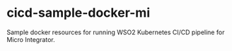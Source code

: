 # cicd-sample-docker-mi
Sample docker resources for running WSO2 Kubernetes CI/CD pipeline for Micro Integrator.
